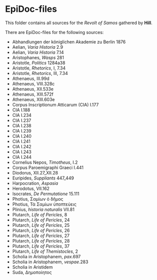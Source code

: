 # EpiDoc-files

This folder contains all sources for the *Revolt of Samos* gathered by **Hill**.

There are EpiDoc-files for the following sources:

- Abhandlungen der königlichen Akademie zu Berlin 1876
- Aelian, *Varia Historia* 2.9
- Aelian, *Varia Historia* 7.14
- Aristophanes, *Wasps* 281
- Aristotle, *Politics* 1284a38
- Aristotle, *Rhetorics*, I, 7.34
- Aristotle, *Rhetorics*, III, 7.34
- Athenaeus, III.99d
- Athenaeus, VIII.328c
- Athenaeus, XII.533e
- Athenaeus, XIII.572f
- Athenaeus, XIII.603e
- Corpus Inscriptionum Atticarum (CIA) I.177
- CIA I.188
- CIA I.234
- CIA I.237
- CIA I.238
- CIA I.239
- CIA I.240
- CIA I.241
- CIA I.242
- CIA I.243
- CIA I.244
- Cornelius Nepos, *Timotheus*, I.2
- Corpus Paroemigraphi Graeci I.441
- Diodorus, XII.27_XII.28
- Euripides, *Suppliants* 447_449
- Harpocration, *Aspasia*
- Herodotus, VII.162
- Isocrates, *De Permutatione* 15.111
- Photius, Σαμίων ὁ δῆμος
- Photius, Τὰ Σαμίων ὑποπτεύεις
- Plinius, *historia naturalis* VII.81
- Plutarch, *Life of Pericles*, 8
- Plutarch, *Life of Pericles*, 24
- Plutarch, *Life of Pericles*, 25
- Plutarch, *Life of Pericles*, 26
- Plutarch, *Life of Pericles*, 27
- Plutarch, *Life of Pericles*, 28
- Plutarch, *Life of Pericles*, 37
- Plutarch, *Life of Themistocles*, 2
- Scholia in Aristophanem, *pax*.697
- Scholia in Aristophanem, *vespae*.283
- Scholia in Aristidem
- Suda, Δημοποίητος